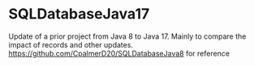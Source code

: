 # SQLDatabaseJava17
Update of a prior project from Java 8 to Java 17. 
Mainly to compare the impact of records and other updates.
https://github.com/CpalmerD20/SQLDatabaseJava8 for reference
